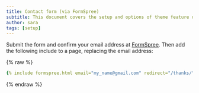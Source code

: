 ```yaml
---
title: Contact form (via FormSpree)
subtitle: This document covers the setup and options of theme feature described in the doc title
author: sara
tags: [setup]
---
```


Submit the form and confirm your email address at [FormSpree](https://formspree.io/). Then add the following include to a page, replacing the email address:

{% raw %}
```yaml
{% include formspree.html email="my_name@gmail.com" redirect="/thanks/" name="true" subject="true" %}
```
{% endraw %}

